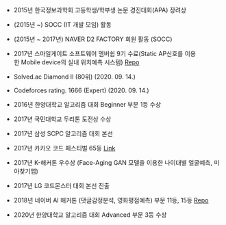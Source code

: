 * 2015년 한국정보과학회 고등학생/학부생 논문 경진대회(APA) 장려상 

* (2015년 ~) SOCC (IT 개발 모임) 활동

* (2015년 ~ 2017년) NAVER D2 FACTORY 회원 활동 (SOCC)

* 2017년 스마일게이트 소프트웨어 멤버쉽 9기 수료(Static AP신호를 이용한 Mobile device의 실내 위치예측 시스템) [Repo](https://github.com/socc-io/hawki)

* Solved.ac Diamond II (80위) (2020. 09. 14.) 

* Codeforces rating. 1666 (Expert) (2020. 09. 14.) 

* 2016년 한양대학교 알고리즘 대회 Beginner 부문 1등 수상 

* 2017년 국민대학교 두리톤 도전상 수상 

* 2017년 삼성 SCPC 알고리즘 대회 본선

* 2017년 카카오 코드 페스티벌 65등 [Link](https://tech.kakao.com/2017/09/13/code-festival-round-2/)

* 2017년 K-해커톤 우수상 (Face-Aging GAN 모델을 이용한 나이대별 얼굴예측, 미아찾기앱)

* 2017년 LG 코드몬스터 대회 본선 진출

* 2018년 네이버 AI 해커톤 (댓글감정분석, 영화평점예측) 부문 11등, 15등 [Repo](https://github.com/smilu97/bknet)

* 2020년 한양대학교 알고리즘 대회 Advanced 부문 3등 수상
